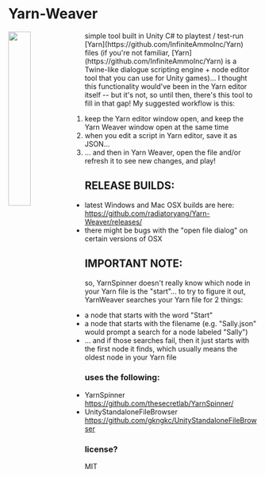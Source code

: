 # Yarn-Weaver
<img width=30% align=left src=https://raw.githubusercontent.com/radiatoryang/Yarn-Weaver/master/yarnWeaver_sample.gif> 
simple tool built in Unity C# to playtest / test-run [Yarn](https://github.com/InfiniteAmmoInc/Yarn) files (if you're not familiar, [Yarn](https://github.com/InfiniteAmmoInc/Yarn) is a Twine-like dialogue scripting engine + node editor tool that you can use for Unity games)... I thought this functionality would've been in the Yarn editor itself -- but it's not, so until then, there's this tool to fill in that gap! My suggested workflow is this: 

1. keep the Yarn editor window open, and keep the Yarn Weaver window open at the same time
2. when you edit a script in Yarn editor, save it as JSON...
3. ... and then in Yarn Weaver, open the file and/or refresh it to see new changes, and play!

## RELEASE BUILDS:
- latest Windows and Mac OSX builds are here: https://github.com/radiatoryang/Yarn-Weaver/releases/
- there might be bugs with the "open file dialog" on certain versions of OSX

## IMPORTANT NOTE:
so, YarnSpinner doesn't really know which node in your Yarn file is the "start"... to try to figure it out, YarnWeaver searches your Yarn file for 2 things:
- a node that starts with the word "Start"
- a node that starts with the filename (e.g. "Sally.json" would prompt a search for a node labeled "Sally")
- ... and if those searches fail, then it just starts with the first node it finds, which usually means the oldest node in your Yarn file

### uses the following:
- YarnSpinner https://github.com/thesecretlab/YarnSpinner/
- UnityStandaloneFileBrowser https://github.com/gkngkc/UnityStandaloneFileBrowser

### license?
MIT
